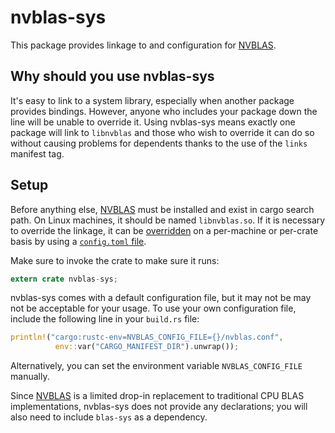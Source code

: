 # nvblas-sys

This package provides linkage to and configuration for [NVBLAS][nvblas].

## Why should you use nvblas-sys
It's easy to link to a system library, especially when another package provides
bindings. However, anyone who includes your package down the line will be unable
to override it. Using nvblas-sys means exactly one package will link to
`libnvblas` and those who wish to override it can do so without causing problems
for dependents thanks to the use of the `links` manifest tag.

## Setup
Before anything else, [NVBLAS][nvblas] must be installed and exist in cargo
search path. On Linux machines, it should be named `libnvblas.so`. If it is
necessary to override the linkage, it can be [overridden][override] on a per-machine or
per-crate basis by using a [`config.toml` file][configtoml].

Make sure to invoke the crate to make sure it runs:
```rust
extern crate nvblas-sys;
```

nvblas-sys comes with a default configuration file, but it may not be may not be
acceptable for your usage. To use your own configuration file, include the
following line in your `build.rs` file:
```rust
println!("cargo:rustc-env=NVBLAS_CONFIG_FILE={}/nvblas.conf",
          env::var("CARGO_MANIFEST_DIR").unwrap());
```
Alternatively, you can set the environment variable `NVBLAS_CONFIG_FILE`
manually.

Since [NVBLAS][nvblas] is a limited drop-in replacement to traditional CPU BLAS
implementations, nvblas-sys does not provide any declarations; you will also
need to include `blas-sys` as a dependency.

[configtoml]: https://doc.rust-lang.org/cargo/reference/config.html
[override]: https://doc.rust-lang.org/cargo/reference/build-scripts.html#overriding-build-scripts
[nvblas]: https://docs.nvidia.com/cuda/nvblas/
